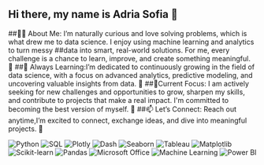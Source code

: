 ## Hi there, my name is Adria Sofia 👋
##👨‍💻 About Me: I’m naturally curious and love solving problems, which is what drew me to data science. I enjoy using machine learning and analytics to turn messy ##data into smart, real-world solutions. For me, every challenge is a chance to learn, improve, and create something meaningful. 🚀
##🌱 Always Learning:I’m dedicated to continuously growing in the field of data science, with a focus on advanced analytics, predictive modeling, and uncovering valuable insights from  data. 📘
##🔭Current Focus: I am actively seeking for new challenges and opportunities to grow, sharpen my skills, and contribute to projects that make a real impact. I'm committed to becoming the best version of myself. 💪
##📫 Let’s Connect: Reach out anytime,I’m excited to connect, exchange ideas, and dive into meaningful projects. 🚀


![Python](https://img.shields.io/badge/Python-3776AB?style=for-the-badge&logo=python&logoColor=white)
![SQL](https://img.shields.io/badge/SQL-CC2927?style=for-the-badge&logo=postgresql&logoColor=white)
![Plotly](https://img.shields.io/badge/Plotly-3F4F75?style=for-the-badge&logo=plotly&logoColor=white)
![Dash](https://img.shields.io/badge/Dash-1E90FF?style=for-the-badge&logo=plotly&logoColor=white)
![Seaborn](https://img.shields.io/badge/Seaborn-4C61E8?style=for-the-badge&logo=python&logoColor=white)
![Tableau](https://img.shields.io/badge/Tableau-E97627?style=for-the-badge&logo=tableau&logoColor=white)
![Matplotlib](https://img.shields.io/badge/Matplotlib-11557C?style=for-the-badge&logo=python&logoColor=white)
![Scikit-learn](https://img.shields.io/badge/Scikit--Learn-F7931E?style=for-the-badge&logo=scikit-learn&logoColor=white)
![Pandas](https://img.shields.io/badge/Pandas-150458?style=for-the-badge&logo=pandas&logoColor=white)
![Microsoft Office](https://img.shields.io/badge/Microsoft_Office-D83B01?style=for-the-badge&logo=microsoft-office&logoColor=white)
![Machine Learning](https://img.shields.io/badge/Machine_Learning-0A0A0A?style=for-the-badge&logo=numpy&logoColor=white)
![Power BI](https://img.shields.io/badge/Power_BI-F2C811?style=for-the-badge&logo=powerbi&logoColor=black)




<!--
**Adria1616/Adria1616** is a ✨ _special_ ✨ repository because its `README.md` (this file) appears on your GitHub profile.

Here are some ideas to get you started:

- 🔭 I’m currently working on ...
- 🌱 I’m currently learning ...
- 👯 I’m looking to collaborate on ...
- 🤔 I’m looking for help with ...
- 💬 Ask me about ...
- 📫 How to reach me: ...
- 😄 Pronouns: ...
- ⚡ Fun fact: ...
-->
